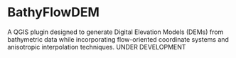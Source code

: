 # BathyFlowDEM
 A QGIS plugin designed to generate Digital Elevation Models (DEMs) from bathymetric data while incorporating flow-oriented coordinate systems and anisotropic interpolation techniques. UNDER DEVELOPMENT
